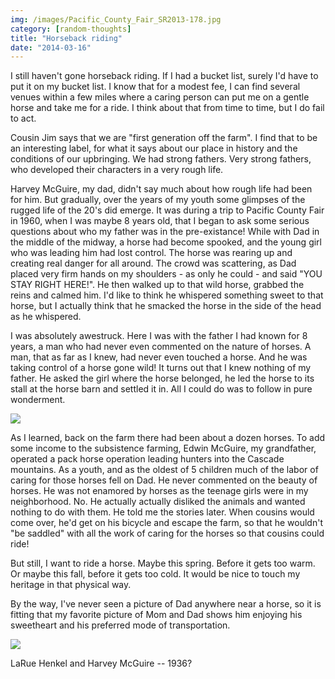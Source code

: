 ```yaml
---
img: /images/Pacific_County_Fair_SR2013-178.jpg
category: [random-thoughts]
title: "Horseback riding"
date: "2014-03-16"
---
```


I still haven't gone horseback riding. If I had a bucket list, surely I'd have to put it on my bucket list. I know that for a modest fee, I can find several venues within a few miles where a caring person can put me on a gentle horse and take me for a ride. I think about that from time to time, but I do fail to act.

Cousin Jim says that we are "first generation off the farm". I find that to be an interesting label, for what it says about our place in history and the conditions of our upbringing. We had strong fathers. Very strong fathers, who developed their characters in a very rough life.

Harvey McGuire, my dad, didn't say much about how rough life had been for him. But gradually, over the years of my youth some glimpses of the rugged life of the 20's did emerge. It was during a trip to Pacific County Fair in 1960, when I was maybe 8 years old, that I began to ask some serious questions about who my father was in the pre-existance! While with Dad in the middle of the midway, a horse had become spooked, and the young girl who was leading him had lost control. The horse was rearing up and creating real danger for all around. The crowd was scattering, as Dad placed very firm hands on my shoulders - as only he could - and said "YOU STAY RIGHT HERE!". He then walked up to that wild horse, grabbed the reins and calmed him. I'd like to think he whispered something sweet to that horse, but I actually think that he smacked the horse in the side of the head as he whispered.

I was absolutely awestruck. Here I was with the father I had known for 8 years, a man who had never even commented on the nature of horses. A man, that as far as I knew, had never even touched a horse. And he was taking control of a horse gone wild! It turns out that I knew nothing of my father. He asked the girl where the horse belonged, he led the horse to its stall at the horse barn and settled it in. All I could do was to follow in pure wonderment.

![](/images/Pacific_County_Fair_SR2013-178.jpg)

As I learned, back on the farm there had been about a dozen horses. To add some income to the subsistence farming, Edwin McGuire, my grandfather, operated a pack horse operation leading hunters into the Cascade mountains. As a youth, and as the oldest of 5 children much of the labor of caring for those horses fell on Dad. He never commented on the beauty of horses. He was not enamored by horses as the teenage girls were in my neighborhood. No. He actually actually disliked the animals and wanted nothing to do with them. He told me the stories later. When cousins would come over, he'd get on his bicycle and escape the farm, so that he wouldn't "be saddled" with all the work of caring for the horses so that cousins could ride!

But still, I want to ride a horse. Maybe this spring. Before it gets too warm. Or maybe this fall, before it gets too cold. It would be nice to touch my heritage in that physical way.

By the way, I've never seen a picture of Dad anywhere near a horse, so it is fitting that my favorite picture of Mom and Dad shows him enjoying his sweetheart and his preferred mode of transportation.

![](/images/P0000001.jpg)

LaRue Henkel and Harvey McGuire -- 1936?
